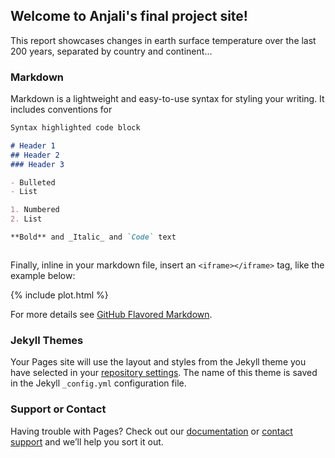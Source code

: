 ## Welcome to Anjali's final project site!

This report showcases changes in earth surface temperature over the last 200 years, separated by country and continent...



### Markdown

Markdown is a lightweight and easy-to-use syntax for styling your writing. It includes conventions for

```markdown
Syntax highlighted code block

# Header 1
## Header 2 
### Header 3

- Bulleted
- List

1. Numbered
2. List

**Bold** and _Italic_ and `Code` text



```

Finally, inline in your markdown file, insert an `<iframe></iframe>` tag, like the example below:


{% include plot.html %}

For more details see [GitHub Flavored Markdown](https://guides.github.com/features/mastering-markdown/).

### Jekyll Themes

Your Pages site will use the layout and styles from the Jekyll theme you have selected in your [repository settings](https://github.com/at1112/EarthSurfaceTemperature/settings). The name of this theme is saved in the Jekyll `_config.yml` configuration file.

### Support or Contact

Having trouble with Pages? Check out our [documentation](https://docs.github.com/categories/github-pages-basics/) or [contact support](https://github.com/contact) and we’ll help you sort it out.
